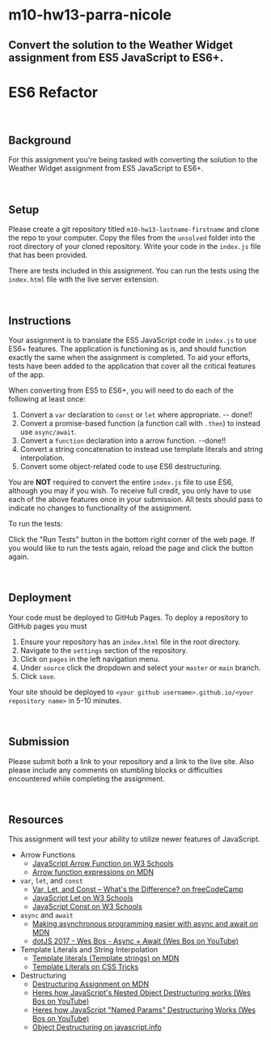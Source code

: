 # m10-hw13-parra-nicole
Convert the solution to the Weather Widget assignment from ES5 JavaScript to ES6+.
-----

# ES6 Refactor

&nbsp;
## Background

For this assignment you're being tasked with converting the solution to the Weather Widget assignment from ES5 JavaScript to ES6+.

&nbsp;
## Setup

Please create a git repository titled `m10-hw13-lastname-firstname` and clone the repo to your computer. Copy the files from the `unsolved` folder into the root directory of your cloned repository. Write your code in the `index.js` file that has been provided.

There are tests included in this assignment. You can run the tests using the `index.html` file with the live server extension.

&nbsp;
## Instructions

Your assignment is to translate the ES5 JavaScript code in `index.js` to use ES6+ features. The application is functioning as is, and should function exactly the same when the assignment is completed. To aid your efforts, tests have been added to the application that cover all the critical features of the app.

When converting from ES5 to ES6+, you will need to do each of the following at least once:

1. Convert a `var` declaration to `const` or `let` where appropriate. -- done!!
1. Convert a promise-based function (a function call with `.then`) to instead use `async/await`.
1. Convert a `function` declaration into a arrow function. --done!!
1. Convert a string concatenation to instead use template literals and string interpolation.
1. Convert some object-related code to use ES6 destructuring.

You are **NOT** required to convert the entire `index.js` file to use ES6, although you may if you wish. To receive full credit, you only have to use each of the above features once in your submission. All tests should pass to indicate no changes to functionality of the assignment.

To run the tests:

Click the "Run Tests" button in the bottom right corner of the web page. If you would like to run the tests again, reload the page and click the button again.

&nbsp;
## Deployment

Your code must be deployed to GitHub Pages. To deploy a repository to GitHub pages you must

1. Ensure your repository has an `index.html` file in the root directory.
1. Navigate to the `settings` section of the repository.
1. Click on `pages` in the left navigation menu.
1. Under `source` click the dropdown and select your `master` or `main` branch.
1. Click `save`.

Your site should be deployed to `<your github username>.github.io/<your repository name>` in 5-10 minutes.

&nbsp;
## Submission

Please submit both a link to your repository and a link to the live site. Also please include any comments on stumbling blocks or difficulties encountered while completing the assignment.

&nbsp;
## Resources

This assignment will test your ability to utilize newer features of JavaScript.

- Arrow Functions
  - [JavaScript Arrow Function on W3 Schools](https://www.w3schools.com/Js/js_arrow_function.asp)
  - [Arrow function expressions on MDN](https://developer.mozilla.org/en-US/docs/Web/JavaScript/Reference/Functions/Arrow_functions)
- `var`, `let`, and `const`
  - [Var, Let, and Const – What's the Difference? on freeCodeCamp](https://www.freecodecamp.org/news/var-let-and-const-whats-the-difference/)
  - [JavaScript Let on W3 Schools](https://www.w3schools.com/js/js_let.asp)
  - [JavaScript Const on W3 Schools](https://www.w3schools.com/js/js_const.asp)
- `async` and `await`
  - [Making asynchronous programming easier with async and await on MDN](https://developer.mozilla.org/en-US/docs/Learn/JavaScript/Asynchronous/Async_await)
  - [dotJS 2017 - Wes Bos - Async + Await (Wes Bos on YouTube)](https://www.youtube.com/watch?v=9YkUCxvaLEk)
- Template Literals and String Interpolation
  - [Template literals (Template strings) on MDN](https://developer.mozilla.org/en-US/docs/Web/JavaScript/Reference/Template_literals)
  - [Template Literals on CSS Tricks](https://css-tricks.com/template-literals/)
- Destructuring
  - [Destructuring Assignment on MDN](https://developer.mozilla.org/en-US/docs/Web/JavaScript/Reference/Operators/Destructuring_assignment)
  - [Heres how JavaScript's Nested Object Destructuring works (Wes Bos on YouTube)](https://youtu.be/_ApRMRGI-6g)
  - [Heres how JavaScript "Named Params" Destructuring Works (Wes Bos on YouTube)](https://youtu.be/c2PGgkCIjEA)
  - [Object Destructuring on javascript.info](https://javascript.info/destructuring-assignment#object-destructuring)